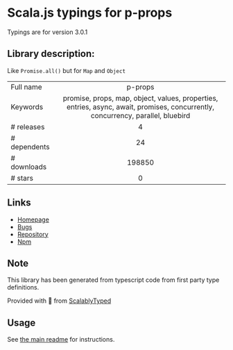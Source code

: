 
# Scala.js typings for p-props

Typings are for version 3.0.1

## Library description:
Like `Promise.all()` but for `Map` and `Object`

|                    |                 |
| ------------------ | :-------------: |
| Full name          | p-props |
| Keywords           | promise, props, map, object, values, properties, entries, async, await, promises, concurrently, concurrency, parallel, bluebird |
| # releases         | 4 |
| # dependents       | 24 |
| # downloads        | 198850 |
| # stars            | 0 |

## Links
- [Homepage](https://github.com/sindresorhus/p-props#readme)
- [Bugs](https://github.com/sindresorhus/p-props/issues)
- [Repository](https://github.com/sindresorhus/p-props)
- [Npm](https://www.npmjs.com/package/p-props)
    


## Note
This library has been generated from typescript code from first party type definitions.

Provided with :purple_heart: from [ScalablyTyped](https://github.com/oyvindberg/ScalablyTyped)

## Usage
See [the main readme](../../readme.md) for instructions.


